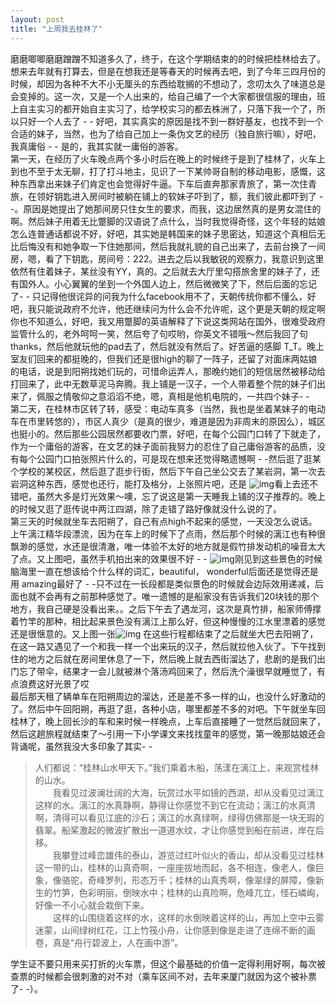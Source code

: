 ```yaml
---
layout: post
title: "上周我去桂林了"
---
```





磨磨唧唧磨磨蹭蹭不知道多久了，终于，在这个学期结束的的时候把桂林给去了。想来去年就有打算去，但是在想我还是等春天的时候再去吧，到了今年三四月份的时候，却因为各种不大不小无厘头的东西给耽搁的不想动了，念叨太久了味道总是会变掉的。这一次，又是一个人出来的，给自己编了一个大家都很信服的理由，班上自主实习的都开始自主实习了，给学校实习的都去株洲了，只落下我一个了，所以只好一个人去了 - - 好吧，其实真实的原因是找不到一群好基友，也找不到一个合适的妹子，当然，也为了给自己加上一条伪文艺的经历（独自旅行嘛），好吧，我真庸俗 - - 是的，我其实就一庸俗的游客。  
第一天，在经历了火车晚点两个多小时后在晚上的时候终于是到了桂林了，火车上到也不至于太无聊，打了打斗地主，见识了一下某帅哥自制的移动电影，感慨，这种东西拿出来妹子们肯定也会觉得好牛逼。下车后直奔那家青旅了，第一次住青旅，在领好钥匙进入房间时被躺在铺上的软妹子吓到了，额，我们彼此都吓到了 - -。原因是她提出了她那间房只住女生的要求，而我，这边居然真的是男女混住的啊。然后妹子用着无比蹩脚的汉语说了点什么，当时我觉得奇怪，这个年轻的姑娘怎么连普通话都说不好，好吧，其实她是韩国来的妹子思密达，知道这个真相后无比后悔没有和她争取一下住她那间，然后我就礼貌的自己出来了，去前台换了一间房，嗯，看了下钥匙，房间号：222。进去之后以我敏锐的观察力，我意识到这里依然有住着妹子，某丝没有YY，真的。之后就去大厅里勾搭旅舍里的妹子了，还有国外人。小心翼翼的坐到一个外国人边上，然后微微笑了下，然后后面的忘记了- - 只记得他很诧异的问我为什么facebook用不了，天朝传统你都不懂么，好吧，我只能说政府不允许，他还继续问为什么会不允许呢，这个更是天朝的规定啊你也不知道么，好吧，我又用蹩脚的英语解释了下说这类网站在国外，很难受政府监管什么的，老外呵呵一笑，然后夸了句哎哟，你英文不错哦～然后我回了句thanks，然后他就玩他的pad去了，然后就没有然后了。好苦逼的感脚 T_T。晚上室友们回来的都挺晚的，但我们还是很high的聊了一阵子，还留了对面床两姑娘的电话，说是到阳朔找她们玩的，可惜命运弄人，那晚约她们的短信居然被移动给打回来了，此中无数草泥马奔腾。我上铺是一汉子，一个人带着整个院的妹子们出来了，佩服之情敬仰之意滔滔不绝，嗯，真相是他机电院的，一共四个妹子- -    
第二天，在桂林市区转了转，感受：电动车真多（当然，我也是坐着某妹子的电动车在市里转悠的），市区人真少（是真的很少，难道是因为非周末的原因么），城区也挺小的。然后那些公园居然都要收门票，好吧，在每个公园门口转了下就走了，作为一个庸俗的游客，在文艺的妹子面前我努力的忍住了自己庸俗游客的品质，没有每个公园门口拍张照片什么的，可是现在想来还觉得略遗憾啊 - -然后逛了逛某个学校的某校区，然后逛了逛步行街，然后下午自己坐公交去了某岩洞，第一次去岩洞这种东西，感觉也还行，能打及格分，上张照片吧，还是
![img](http://m2.img.libdd.com/farm4/2013/0706/11/7FDD2B644304C738E4AB8A98CED41D9F155EA4A7D245F_1280_720.jpg)看上去还不错吧，虽然大多是灯光效果～噢，忘了说这是第一天睡我上铺的汉子推荐的。晚上的时候又逛了逛传说中两江四湖，除了走错了路好像就没什么说的了。  
第三天的时候就坐车去阳朔了，自己有点high不起来的感觉，一天没怎么说话。上午漓江精华段漂流，因为在车上的时候下了点雨，然后那个时候的漓江也有种很飘渺的感觉，水还是很清澈，唯一体验不太好的地方就是假竹排发动机的噪音太大了点。又上图吧，虽然手机拍出来的效果很不好 - - ![img](http://m1.img.libdd.com/farm5/2013/0706/11/C12E5834A417D96F49256A257E610BCEC89DFC5581006_1280_960.jpg)刚见到这些景色的时候脑海里一直在想该给个什么样的词汇，beautiful， wonderful后面还是觉得还是用 amazing最好了 - -只不过在一长段都是类似景色的时候就会边际效用递减，后面也就不会再有之前那种感觉了。唯一遗憾的是船家没有告诉我们20块钱的那个地方，我自己硬是没看出来。。之后下午去了遇龙河，这次是真竹排，船家师傅撑着竹竿的那种，相比起来景色没有漓江上那么好，但这种慢慢的江水里漂着的感觉还是很惬意的。又上图一张![img](http://m2.img.libdd.com/farm4/2013/0706/11/95C855E5CA73E4912CFE99C5F49B687CB02179CB653B5_1280_960.jpg)
在这些行程都结束了之后就坐大巴去阳朔了，在这一路又遇见了一个和我一样一个出来玩的汉子，然后就拉他入伙了。下午找到住的地方之后就在房间里休息了一下，然后晚上就去西街溜达了，悲剧的是我们出门忘了带伞，结果才一会儿就被淋个落汤鸡回来了，然后洗个澡很早就睡觉了，有点浪费这好光景了哎  
最后那天租了辆单车在阳朔周边的溜达，还是差不多一样的山，也没什么好激动的了。然后中午回阳朔，再逛了逛，各种小店，哪里都差不多的对吧。下午就坐车回桂林了，晚上回长沙的车和来时候一样晚点，上车后直接睡了一觉然后就回来了，然后这趟旅程就结束了～引用一下小学课文来找找童年的感觉，第一晚那姑娘还会背诵呢，虽然我没大多印象了其实- -
>   人们都说：“桂林山水甲天下。”我们乘着木船，荡漾在漓江上，来观赏桂林的山水。  
>　　我看见过波澜壮阔的大海，玩赏过水平如镜的西湖，却从没看见过漓江这样的水。漓江的水真静啊，静得让你感觉不到它在流动；漓江的水真清啊，清得可以看见江底的沙石；漓江的水真绿啊，绿得仿佛那是一块无瑕的翡翠。船桨激起的微波扩散出一道道水纹，才让你感觉到船在前进，岸在后移。  
>　　我攀登过峰峦雄伟的泰山，游览过红叶似火的香山，却从没看见过桂林这一带的山，桂林的山真奇啊，一座座拔地而起，各不相连，像老人，像巨象，像骆驼，奇峰罗列，形态万千；桂林的山真秀啊，像翠绿的屏障，像新生的竹笋，色彩明丽，倒映水中；桂林的山真险啊，危峰兀立，怪石嶙峋，好像一不小心就会栽倒下来。  
>　　这样的山围绕着这样的水，这样的水倒映着这样的山，再加上空中云雾迷蒙，山间绿树红花，江上竹筏小舟，让你感到像是走进了连绵不断的画卷，真是“舟行碧波上，人在画中游”。

学生证不要只用来买打折的火车票，但这个最基础的价值一定得利用好啊，每次被查票的时候都会很刺激的对不对（乘车区间不对，去年来厦门就因为这个被补票了- -）。  
